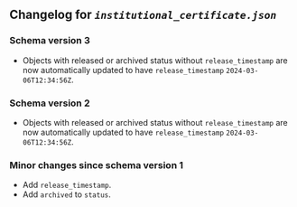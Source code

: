 ## Changelog for *`institutional_certificate.json`*

### Schema version 3

* Objects with released or archived status without `release_timestamp` are now automatically updated to have `release_timestamp` `2024-03-06T12:34:56Z`.

### Schema version 2

* Objects with released or archived status without `release_timestamp` are now automatically updated to have `release_timestamp` `2024-03-06T12:34:56Z`.

### Minor changes since schema version 1

* Add `release_timestamp`.
* Add `archived` to `status`.

